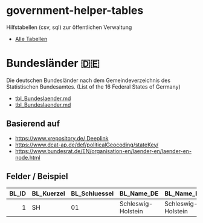 # government-helper-tables
Hilfstabellen (csv, sql) zur öffentlichen Verwaltung

- [Alle Tabellen](tabellen/)

# Bundesländer :de:
Die deutschen Bundesländer nach dem Gemeindeverzeichnis des Statistischen Bundesamtes. (List of the 16 Federal States of Germany)
- [tbl_Bundeslaender.md](tabellen/tbl_Bundeslaender.csv)
- [tbl_Bundeslaender.md](tabellen/tbl_Bundeslaender.md)

## Basierend auf 
- [https://www.xrepository.de/ Deeplink](https://www.xrepository.de/details:urn:de:bund:destatis:bevoelkerungsstatistik:schluessel:bundesland)
- https://www.dcat-ap.de/def/politicalGeocoding/stateKey/
- https://www.bundesrat.de/EN/organisation-en/laender-en/laender-en-node.html

## Felder / Beispiel

| BL_ID | BL_Kuerzel | BL_Schluessel |BL_Name_DE | BL_Name_EN | BL_URI  |
--: | -- | -- | ------------- | --------------- | ---------------------------------------------------|
| 1|SH|01|Schleswig-Holstein|Schleswig-Holstein|http://dcat-ap.de/def/politicalGeocoding/stateKey/01

